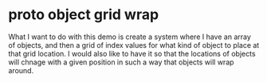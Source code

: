 # proto object grid wrap

What I want to do with this demo is create a system where I have an array of objects, and then a grid of index values for what kind of object to place at that grid location. I would also like to have it so that the locations of objects will chnage with a given position in such a way that objects will wrap around.